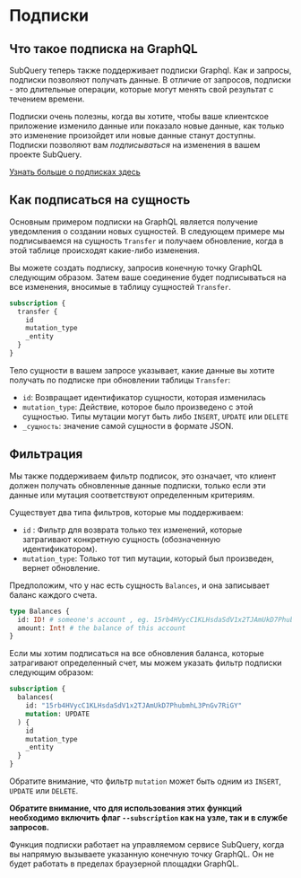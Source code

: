 # Подписки

## Что такое подписка на GraphQL

SubQuery теперь также поддерживает подписки Graphql. Как и запросы, подписки позволяют получать данные. В отличие от запросов, подписки - это длительные операции, которые могут менять свой результат с течением времени.

Подписки очень полезны, когда вы хотите, чтобы ваше клиентское приложение изменило данные или показало новые данные, как только это изменение произойдет или новые данные станут доступны. Подписки позволяют вам *подписываться* на изменения в вашем проекте SubQuery.

[Узнать больше о подписках здесь](https://www.apollographql.com/docs/react/data/subscriptions/)

## Как подписаться на сущность

Основным примером подписки на GraphQL является получение уведомления о создании новых сущностей. В следующем примере мы подписываемся на сущность `Transfer` и получаем обновление, когда в этой таблице происходят какие-либо изменения.

Вы можете создать подписку, запросив конечную точку GraphQL следующим образом. Затем ваше соединение будет подписываться на все изменения, вносимые в таблицу сущностей `Transfer`.

```graphql
subscription {
  transfer {
    id
    mutation_type
    _entity
  }
}
```

Тело сущности в вашем запросе указывает, какие данные вы хотите получать по подписке при обновлении таблицы `Transfer`:
- `id`: Возвращает идентификатор сущности, которая изменилась
- `mutation_type`: Действие, которое было произведено с этой сущностью. Типы мутации могут быть либо `INSERT`, `UPDATE` или `DELETE`
- `_сущность`: значение самой сущности в формате JSON.

## Фильтрация

Мы также поддерживаем фильтр подписок, это означает, что клиент должен получать обновленные данные подписки, только если эти данные или мутация соответствуют определенным критериям.

Существует два типа фильтров, которые мы поддерживаем:

- `id` : Фильтр для возврата только тех изменений, которые затрагивают конкретную сущность (обозначенную идентификатором).
- `mutation_type`: Только тот тип мутации, который был произведен, вернет обновление.

Предположим, что у нас есть сущность `Balances`, и она записывает баланс каждого счета.

```graphql
type Balances {
  id: ID! # someone's account , eg. 15rb4HVycC1KLHsdaSdV1x2TJAmUkD7PhubmhL3PnGv7RiGY
  amount: Int! # the balance of this account
}
```

Если мы хотим подписаться на все обновления баланса, которые затрагивают определенный счет, мы можем указать фильтр подписки следующим образом:

```graphql
subscription {
  balances(
    id: "15rb4HVycC1KLHsdaSdV1x2TJAmUkD7PhubmhL3PnGv7RiGY"
    mutation: UPDATE
  ) {
    id
    mutation_type
    _entity
  }
}
```

Обратите внимание, что фильтр ` mutation ` может быть одним из `INSERT`, `UPDATE` или `DELETE`.

**Обратите внимание, что для использования этих функций необходимо включить флаг `--subscription` как на узле, так и в службе запросов.**

Функция подписки работает на управляемом сервисе SubQuery, когда вы напрямую вызываете указанную конечную точку GraphQL. Он не будет работать в пределах браузерной площадки GraphQL.
